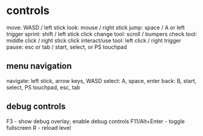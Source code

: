 # controls
move: WASD / left stick
look: mouse / right stick
jump: space / A or left trigger
sprint: shift / left stick click
change tool: scroll / bumpers
check tool: middle click / right stick click
interact/use tool: left click / right trigger
pause: esc or tab / start, select, or PS touchpad

## menu navigation
navigate: left stick, arrow keys, WASD
select: A, space, enter
back: B, start, select, PS touchpad, esc, tab

## debug controls
F3 - show debug overlay; enable debug controls
F11/Alt+Enter - toggle fullscreen
R - reload level
